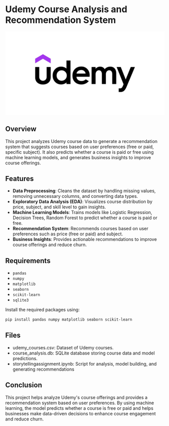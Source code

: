 # Udemy Course Analysis and Recommendation System
![Udemy Logo](/logo.jpg)

## Overview
This project analyzes Udemy course data to generate a recommendation system that suggests courses based on user preferences (free or paid, specific subject). It also predicts whether a course is paid or free using machine learning models, and generates business insights to improve course offerings.

## Features
- **Data Preprocessing**: Cleans the dataset by handling missing values, removing unnecessary columns, and converting data types.
- **Exploratory Data Analysis (EDA)**: Visualizes course distribution by price, subject, and skill level to gain insights.
- **Machine Learning Models**: Trains models like Logistic Regression, Decision Trees, Random Forest to predict whether a course is paid or free.
- **Recommendation System**: Recommends courses based on user preferences such as price (free or paid) and subject.
- **Business Insights**: Provides actionable recommendations to improve course offerings and reduce churn.

## Requirements
- `pandas`
- `numpy`
- `matplotlib`
- `seaborn`
- `scikit-learn`
- `sqlite3`

Install the required packages using:
```bash
pip install pandas numpy matplotlib seaborn scikit-learn
```
## Files
- udemy_courses.csv: Dataset of Udemy courses.
- course_analysis.db: SQLite database storing course data and model predictions.
- storytellingassignment.ipynb: Script for analysis, model building, and generating recommendations

## Conclusion
This project helps analyze Udemy's course offerings and provides a recommendation system based on user preferences. By using machine learning, the model predicts whether a course is free or paid and helps businesses make data-driven decisions to enhance course engagement and reduce churn.